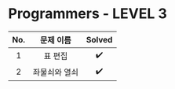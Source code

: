 # Programmers - LEVEL 3


|          No.          |        문제 이름         |        Solved         |
| :-----: | :-----: | :-----: |
| 1 | 표 편집 | ✔️ |
| 2 | 좌물쇠와 열쇠 | ✔️ |
